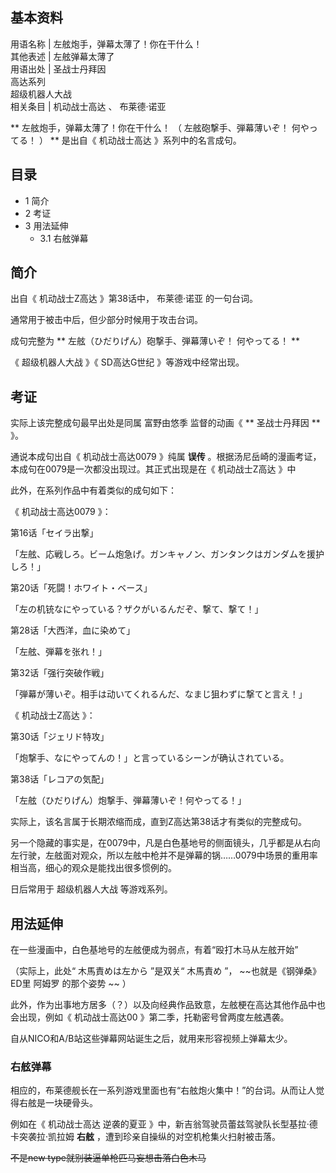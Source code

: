 **基本资料**  
---  
用语名称  |  左舷炮手，弹幕太薄了！你在干什么！   
其他表述  |  左舷弹幕太薄了   
用语出处  |  圣战士丹拜因    
高达系列  
超级机器人大战  
相关条目  |  机动战士高达  、  布莱德·诺亚   
  
** 左舷炮手，弹幕太薄了！你在干什么！  （  左舷砲撃手、弾幕薄いぞ！ 何やってる！  ）  ** 是出自《  机动战士高达  》系列中的名言成句。

##  目录

  * 1  简介 
  * 2  考证 
  * 3  用法延伸 
    * 3.1  右舷弹幕 

##  简介

出自《  机动战士Z高达  》第38话中，  布莱德·诺亚  的一句台词。

通常用于被击中后，但少部分时候用于攻击台词。

成句完整为 ** 左舷（ひだりげん）砲撃手、弾幕薄いぞ！ 何やってる！  **

《  超级机器人大战  》《  SD高达G世纪  》等游戏中经常出现。

##  考证

实际上该完整成句最早出处是同属  富野由悠季  监督的动画《 ** 圣战士丹拜因  ** 》。

通说本成句出自《  机动战士高达0079  》纯属 **误传** 。根据汤尼岳崎的漫画考证，本成句在0079是一次都没出现过。其正式出现是在《
机动战士Z高达  》中

此外，在系列作品中有着类似的成句如下：

《  机动战士高达0079  》：

第16话「セイラ出撃」

「左舷、応戦しろ。ビーム炮急げ。ガンキャノン、ガンタンクはガンダムを援护しろ！」

第20话「死闘！ホワイト・ベース」

「左の机铳なにやっている？ザクがいるんだぞ、撃て、撃て！」

第28话「大西洋，血に染めて」

「左舷、弾幕を张れ！」

第32话「强行突破作戦」

「弾幕が薄いぞ。相手は动いてくれるんだ、なまじ狙わずに撃てと言え！」

《  机动战士Z高达  》：

第30话「ジェリド特攻」

「炮撃手、なにやってんの！」と言っているシーンが确认されている。

第38话「レコアの気配」

「左舷（ひだりげん）炮撃手、弾幕薄いぞ！何やってる！」

实际上，该名言属于长期浓缩而成，直到Z高达第38话才有类似的完整成句。

另一个隐藏的事实是，在0079中，凡是白色基地号的侧面镜头，几乎都是从右向左行驶，左舷面对观众，所以左舷中枪并不是弹幕的锅……0079中场景的重用率相当高，细心的观众是能找出很多惯例的。

日后常用于  超级机器人大战  等游戏系列。

##  用法延伸

在一些漫画中，白色基地号的左舷便成为弱点，有着“殴打木马从左舷开始”

（实际上，此处“  木馬責めは左から  ”是双关“  木馬責め  ”， ~~也就是《钢弹桑》ED里 阿姆罗  的那个姿势 ~~ ）

此外，作为出事地方居多（？）以及向经典作品致意，左舷梗在高达其他作品中也会出现，例如《  机动战士高达00  》第二季，托勒密号曾两度左舷遇袭。

自从NICO和A/B站这些弹幕网站诞生之后，就用来形容视频上弹幕太少。

  

###  右舷弹幕

相应的，布莱德舰长在一系列游戏里面也有“右舷炮火集中！”的台词。从而让人觉得右舷是一块硬骨头。

例如在《  机动战士高达 逆袭的夏亚  》中，新吉翁驾驶员蕾兹驾驶队长型基拉·德卡突袭拉·凯拉姆 **右舷** ，遭到珍亲自操纵的对空机枪集火扫射被击落。

~~不是new type就别装逼单枪匹马妄想击落白色木马~~

